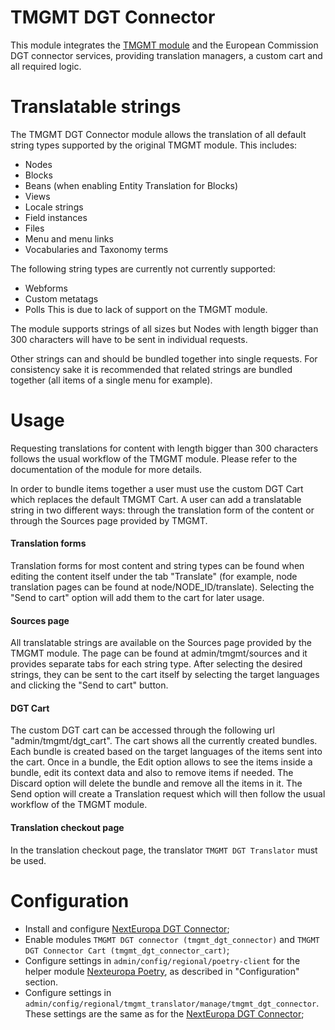 TMGMT DGT Connector
===================
This module integrates the [TMGMT module](https://www.drupal.org/project/tmgmt) 
and the European Commission DGT connector services, providing translation managers,
a custom cart and all required logic.

# Translatable strings

The TMGMT DGT Connector module allows the translation of all default string types
supported by the original TMGMT module. This includes:
* Nodes
* Blocks
* Beans (when enabling Entity Translation for Blocks)
* Views
* Locale strings
* Field instances
* Files
* Menu and menu links
* Vocabularies and Taxonomy terms

The following string types are currently not currently supported:
* Webforms
* Custom metatags
* Polls
This is due to lack of support on the TMGMT module. 

The module supports strings of all sizes but Nodes with length bigger
than 300 characters will have to be sent in individual requests.

Other strings can and should be bundled together into single requests.
For consistency sake it is recommended that related strings are bundled together
(all items of a single menu for example).


# Usage

Requesting translations for content with length bigger than 300 characters
follows the usual workflow of the TMGMT module.
Please refer to the documentation of the module for more details.

In order to bundle items together a user must use the custom DGT Cart which replaces the
default TMGMT Cart.
A user can add a translatable string in two different ways: through the translation form
of the content or through the Sources page provided by TMGMT.

#### Translation forms

Translation forms for most content and string types 
can be found when editing the content itself under the tab "Translate" (for example,
node translation pages can be found at node/NODE_ID/translate).
Selecting the "Send to cart" option will add them to the cart for later usage.

#### Sources page

All translatable strings are available on the Sources page provided by the TMGMT module.
The page can be found at admin/tmgmt/sources and it provides separate tabs for each
string type.
After selecting the desired strings, they can be sent to the cart itself by selecting the target
languages and clicking the "Send to cart" button.

#### DGT Cart

The custom DGT cart can be accessed through the following url "admin/tmgmt/dgt_cart".
The cart shows all the currently created bundles.
Each bundle is created based on the target languages of the items sent into the cart.
Once in a bundle, the Edit option allows to see the items inside a bundle,
edit its context data and also to remove items if needed.
The Discard option will delete the bundle and remove all the items in it.
The Send option will create a Translation request which will then follow the usual workflow
of the TMGMT module.

#### Translation checkout page

In the translation checkout page, the translator ```TMGMT DGT Translator``` must be used.

# Configuration

* Install and configure [NextEuropa DGT Connector](https://github.com/ec-europa/platform-dev/tree/release-2.5/profiles/common/modules/features/nexteuropa_dgt_connector);
* Enable modules ```TMGMT DGT connector (tmgmt_dgt_connector)``` and ```TMGMT DGT Connector Cart (tmgmt_dgt_connector_cart)```;
* Configure settings in ```admin/config/regional/poetry-client``` for the helper module
[Nexteuropa Poetry](https://github.com/ec-europa/nexteuropa_poetry#configuration),
as described in "Configuration" section.
* Configure settings in ```admin/config/regional/tmgmt_translator/manage/tmgmt_dgt_connector```. These settings are the same as for the
[NextEuropa DGT Connector](https://github.com/ec-europa/platform-dev/tree/release-2.5/profiles/common/modules/features/nexteuropa_dgt_connector/#dgt-connector-configuration-cem);
